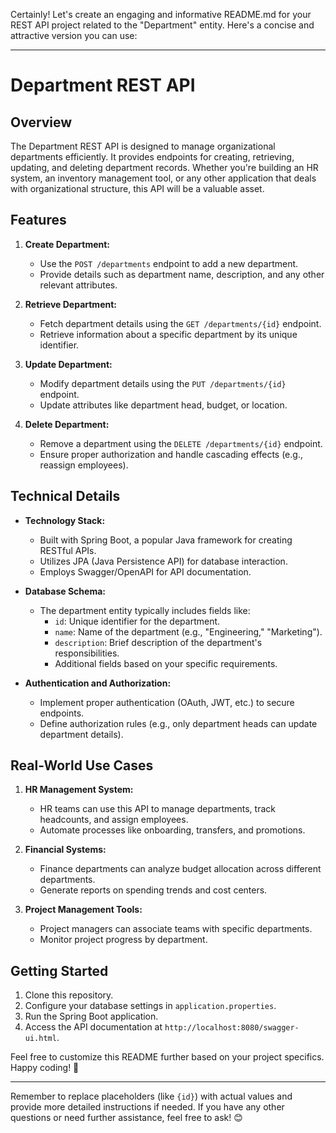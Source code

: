 Certainly! Let's create an engaging and informative README.md for your REST API project related to the "Department" entity. Here's a concise and attractive version you can use:

---

# Department REST API

## Overview

The Department REST API is designed to manage organizational departments efficiently. It provides endpoints for creating, retrieving, updating, and deleting department records. Whether you're building an HR system, an inventory management tool, or any other application that deals with organizational structure, this API will be a valuable asset.

## Features

1. **Create Department:**
   - Use the `POST /departments` endpoint to add a new department.
   - Provide details such as department name, description, and any other relevant attributes.

2. **Retrieve Department:**
   - Fetch department details using the `GET /departments/{id}` endpoint.
   - Retrieve information about a specific department by its unique identifier.

3. **Update Department:**
   - Modify department details using the `PUT /departments/{id}` endpoint.
   - Update attributes like department head, budget, or location.

4. **Delete Department:**
   - Remove a department using the `DELETE /departments/{id}` endpoint.
   - Ensure proper authorization and handle cascading effects (e.g., reassign employees).

## Technical Details

- **Technology Stack:**
  - Built with Spring Boot, a popular Java framework for creating RESTful APIs.
  - Utilizes JPA (Java Persistence API) for database interaction.
  - Employs Swagger/OpenAPI for API documentation.

- **Database Schema:**
  - The department entity typically includes fields like:
    - `id`: Unique identifier for the department.
    - `name`: Name of the department (e.g., "Engineering," "Marketing").
    - `description`: Brief description of the department's responsibilities.
    - Additional fields based on your specific requirements.

- **Authentication and Authorization:**
  - Implement proper authentication (OAuth, JWT, etc.) to secure endpoints.
  - Define authorization rules (e.g., only department heads can update department details).

## Real-World Use Cases

1. **HR Management System:**
   - HR teams can use this API to manage departments, track headcounts, and assign employees.
   - Automate processes like onboarding, transfers, and promotions.

2. **Financial Systems:**
   - Finance departments can analyze budget allocation across different departments.
   - Generate reports on spending trends and cost centers.

3. **Project Management Tools:**
   - Project managers can associate teams with specific departments.
   - Monitor project progress by department.

## Getting Started

1. Clone this repository.
2. Configure your database settings in `application.properties`.
3. Run the Spring Boot application.
4. Access the API documentation at `http://localhost:8080/swagger-ui.html`.

Feel free to customize this README further based on your project specifics. Happy coding! 🚀

---

Remember to replace placeholders (like `{id}`) with actual values and provide more detailed instructions if needed. If you have any other questions or need further assistance, feel free to ask! 😊